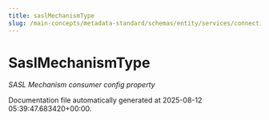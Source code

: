 ```yaml
---
title: saslMechanismType
slug: /main-concepts/metadata-standard/schemas/entity/services/connections/messaging/saslmechanismtype
---
```


# SaslMechanismType

*SASL Mechanism consumer config property*



Documentation file automatically generated at 2025-08-12 05:39:47.683420+00:00.
